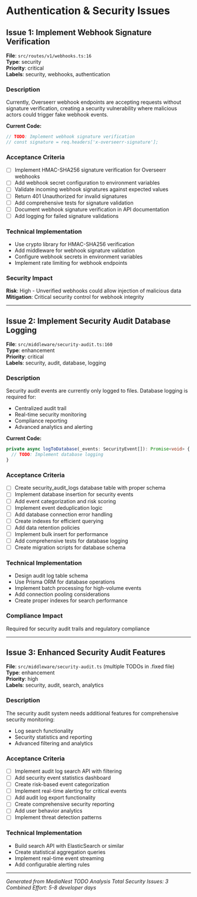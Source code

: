 # Authentication & Security Issues

## Issue 1: Implement Webhook Signature Verification

**File**: `src/routes/v1/webhooks.ts:16`  
**Type**: security  
**Priority**: critical  
**Labels**: security, webhooks, authentication

### Description

Currently, Overseerr webhook endpoints are accepting requests without signature verification, creating a security vulnerability where malicious actors could trigger fake webhook events.

**Current Code:**

```typescript
// TODO: Implement webhook signature verification
// const signature = req.headers['x-overseerr-signature'];
```

### Acceptance Criteria

- [ ] Implement HMAC-SHA256 signature verification for Overseerr webhooks
- [ ] Add webhook secret configuration to environment variables
- [ ] Validate incoming webhook signatures against expected values
- [ ] Return 401 Unauthorized for invalid signatures
- [ ] Add comprehensive tests for signature validation
- [ ] Document webhook signature verification in API documentation
- [ ] Add logging for failed signature validations

### Technical Implementation

- Use crypto library for HMAC-SHA256 verification
- Add middleware for webhook signature validation
- Configure webhook secrets in environment variables
- Implement rate limiting for webhook endpoints

### Security Impact

**Risk**: High - Unverified webhooks could allow injection of malicious data
**Mitigation**: Critical security control for webhook integrity

---

## Issue 2: Implement Security Audit Database Logging

**File**: `src/middleware/security-audit.ts:160`  
**Type**: enhancement  
**Priority**: critical  
**Labels**: security, audit, database, logging

### Description

Security audit events are currently only logged to files. Database logging is required for:

- Centralized audit trail
- Real-time security monitoring
- Compliance reporting
- Advanced analytics and alerting

**Current Code:**

```typescript
private async logToDatabase(_events: SecurityEvent[]): Promise<void> {
  // TODO: Implement database logging
}
```

### Acceptance Criteria

- [ ] Create security_audit_logs database table with proper schema
- [ ] Implement database insertion for security events
- [ ] Add event categorization and risk scoring
- [ ] Implement event deduplication logic
- [ ] Add database connection error handling
- [ ] Create indexes for efficient querying
- [ ] Add data retention policies
- [ ] Implement bulk insert for performance
- [ ] Add comprehensive tests for database logging
- [ ] Create migration scripts for database schema

### Technical Implementation

- Design audit log table schema
- Use Prisma ORM for database operations
- Implement batch processing for high-volume events
- Add connection pooling considerations
- Create proper indexes for search performance

### Compliance Impact

Required for security audit trails and regulatory compliance

---

## Issue 3: Enhanced Security Audit Features

**File**: `src/middleware/security-audit.ts` (multiple TODOs in .fixed file)  
**Type**: enhancement  
**Priority**: high  
**Labels**: security, audit, search, analytics

### Description

The security audit system needs additional features for comprehensive security monitoring:

- Log search functionality
- Security statistics and reporting
- Advanced filtering and analytics

### Acceptance Criteria

- [ ] Implement audit log search API with filtering
- [ ] Add security event statistics dashboard
- [ ] Create risk-based event categorization
- [ ] Implement real-time alerting for critical events
- [ ] Add audit log export functionality
- [ ] Create comprehensive security reporting
- [ ] Add user behavior analytics
- [ ] Implement threat detection patterns

### Technical Implementation

- Build search API with ElasticSearch or similar
- Create statistical aggregation queries
- Implement real-time event streaming
- Add configurable alerting rules

---

_Generated from MediaNest TODO Analysis_
_Total Security Issues: 3_
_Combined Effort: 5-8 developer days_
